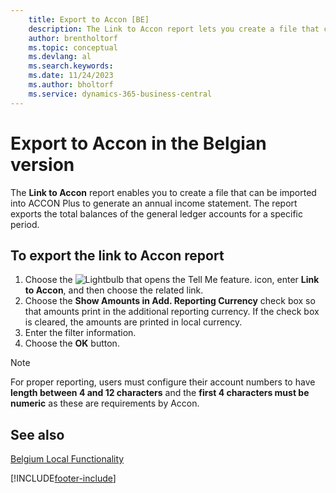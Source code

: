 ```yaml
---
    title: Export to Accon [BE]
    description: The Link to Accon report lets you create a file that can be imported into ACCON Plus to generate an annual income statement.
    author: brentholtorf
    ms.topic: conceptual
    ms.devlang: al
    ms.search.keywords:
    ms.date: 11/24/2023
    ms.author: bholtorf
    ms.service: dynamics-365-business-central
---
```


# Export to Accon in the Belgian version

The **Link to Accon** report enables you to create a file that can be imported into ACCON Plus to generate an annual income statement. The report exports the total balances of the general ledger accounts for a specific period.  

## To export the link to Accon report  
1.  Choose the ![Lightbulb that opens the Tell Me feature.](../../media/ui-search/search_small.png "Tell me what you want to do") icon, enter **Link to Accon**, and then choose the related link.  
2.  Choose the **Show Amounts in Add. Reporting Currency** check box so that amounts print in the additional reporting currency. If the check box is cleared, the amounts are printed in local currency.  
3.  Enter the filter information.  
4.  Choose the **OK** button.

> [!NOTE]
> For proper reporting, users must configure their account numbers to have **length between 4 and 12 characters** and the **first 4 characters must be numeric** as these are requirements by Accon.

## See also  
 [Belgium Local Functionality](belgium-local-functionality.md)


[!INCLUDE[footer-include](../../includes/footer-banner.md)]
